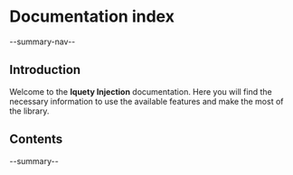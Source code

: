 # Documentation index

--summary-nav--

## Introduction

Welcome to the **Iquety Injection** documentation. Here you will find the necessary information to use the available features and make the most of the library.

## Contents

--summary--
